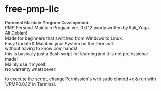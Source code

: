 # free-pmp-llc
Personal Maintain Program Development.    
PMP Personal Maintain Program ver. 0.0.12
poorly written by Kali_Yuga.    
All Debian!    
Made for beginners that switched from Windows to Linux.    
Easy Update & Maintain your System on the Terminal.    
without having to know commands!    
this is basically just a Bash script for learning and it is not professional made!     
Mainly use it myself.    
No warranty whatsoever!    

to execute the script, change Permission's with sudo chmod +x & run with './PMP0.0.12' in Terminal.    
